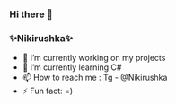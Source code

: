 ###             Hi there 👋
###           ✨Nikirushka✨
- 🔭 I’m currently working on my projects
- 🌱 I’m currently learning C#
- 📫 How to reach me : Tg - @Nikirushka 
- ⚡ Fun fact: =)
<!--
**Nikirushka/Nikirushka** is a ✨ _special_ ✨ repository because its `README.md` (this file) appears on your GitHub profile.


